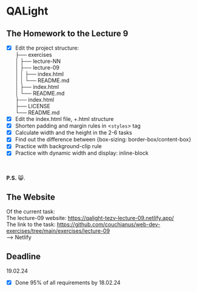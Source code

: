 # QALight
## The Homework to the Lecture 9

- [x] Edit the project structure:<br>
├── exercises<br>
│   ├── lecture-NN<br>
│   ├── lecture-09<br>
│   │   ├── index.html<br>
│   │   └── README.md<br>
│   ├── index.html <br>
│   └── README.md<br>
├── index.html<br>
├── LICENSE<br>
└── README.md<br>
- [x] Edit the index.html file, +.html structure<br>
- [x] Shorten padding and margin rules in <`styles`> tag<br>
- [x] Calculate width and the height in the 2-6 tasks <br>
- [x] Find out the difference between {box-sizing: border-box/content-box} <br>
- [x] Practice with background-clip rule <br>
- [x] Practice with dynamic width and display: inline-block <br>
<br><br>

**P.S.** 😸.

## The Website
Of the current task: <br>
The lecture-09 website: https://qalight-tezv-lecture-09.netlify.app/<br>
The link to the task: https://github.com/couchjanus/web-dev-exercises/tree/main/exercises/lecture-09
<br />
--> Netlify

## Deadline
19.02.24 <br />

- [x] Done 95% of all requirements by 18.02.24